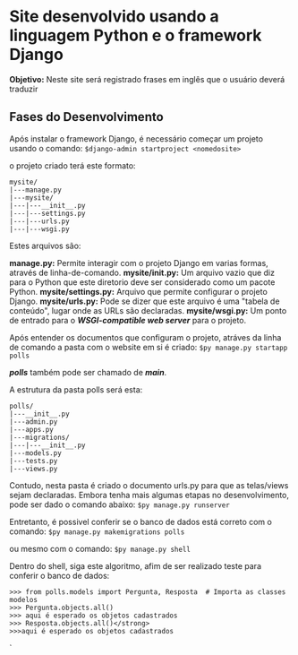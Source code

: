 # Site desenvolvido usando a linguagem Python e o framework Django

**Objetivo:** Neste site será registrado frases em inglês que o usuário deverá traduzir

## Fases do Desenvolvimento

Após instalar o framework Django, é necessário começar um projeto usando o comando:
`$django-admin startproject <nomedosite>`

o projeto criado terá este formato:
```
mysite/
|---manage.py
|---mysite/
|---|---__init__.py
|---|---settings.py
|---|---urls.py
|---|---wsgi.py
```
Estes arquivos são:

**manage.py:** Permite interagir com o projeto Django em varias formas, através de linha-de-comando.
**mysite/__init__.py:** Um arquivo vazio que diz para o Python que este diretorio deve ser considerado como um pacote Python.
**mysite/settings.py:** Arquivo que permite configurar o projeto Django.
**mysite/urls.py:** Pode se dizer que este arquivo é uma "tabela de conteúdo", lugar onde as URLs são declaradas.
**mysite/wsgi.py:** Um ponto de entrado para o ***WSGI-compatible web server*** para o projeto.

Após entender os documentos que configuram o projeto, atráves da linha de comando a pasta com o website em si é criado: `$py manage.py startapp polls`

***polls*** também pode ser chamado de ***main***.

A estrutura da pasta polls será esta:
```
polls/
|---__init__.py
|---admin.py
|---apps.py
|---migrations/
|---|---__init__.py
|---models.py
|---tests.py
|---views.py
```
Contudo, nesta pasta é criado o documento urls.py para que as telas/views sejam declaradas. Embora tenha mais algumas etapas no 
desenvolvimento, pode ser dado o comando abaixo: `$py manage.py runserver`

Entretanto, é possivel conferir se o banco de dados está correto com o comando: `$py manage.py makemigrations polls`

ou mesmo com o comando: `$py manage.py shell`

Dentro do shell, siga este algoritmo, afim de ser realizado teste para conferir o banco de dados:

```
>>> from polls.models import Pergunta, Resposta  # Importa as classes modelos
>>> Pergunta.objects.all()
>>> aqui é esperado os objetos cadastrados
>>> Resposta.objects.all()</strong>
>>>aqui é esperado os objetos cadastrados
```

`



